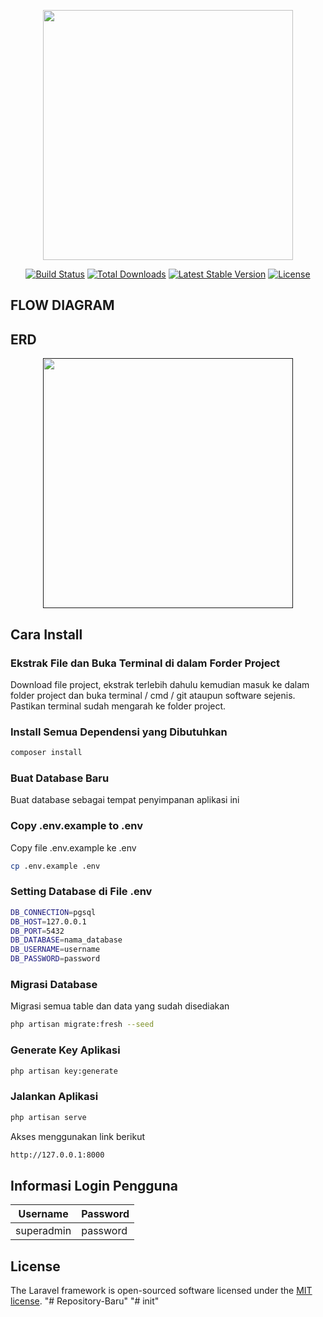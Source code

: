 <p align="center"><a href="https://laravel.com" target="_blank"><img src="https://raw.githubusercontent.com/laravel/art/master/logo-lockup/5%20SVG/2%20CMYK/1%20Full%20Color/laravel-logolockup-cmyk-red.svg" width="400"></a></p>

<p align="center">
<a href="https://travis-ci.org/laravel/framework"><img src="https://travis-ci.org/laravel/framework.svg" alt="Build Status"></a>
<a href="https://packagist.org/packages/laravel/framework"><img src="https://img.shields.io/packagist/dt/laravel/framework" alt="Total Downloads"></a>
<a href="https://packagist.org/packages/laravel/framework"><img src="https://img.shields.io/packagist/v/laravel/framework" alt="Latest Stable Version"></a>
<a href="https://packagist.org/packages/laravel/framework"><img src="https://img.shields.io/packagist/l/laravel/framework" alt="License"></a>
</p>

## FLOW DIAGRAM

## ERD

<p align="center"><a href="" target="_blank"><img src="https://raw.githubusercontent.com/imam-f-gund/inventory/master/public/images/erd.jog" width="400"></a></p>


## Cara Install

### Ekstrak File dan Buka Terminal di dalam Forder Project

Download file project, ekstrak terlebih dahulu kemudian masuk ke dalam folder project dan buka terminal / cmd / git ataupun software sejenis. Pastikan terminal sudah mengarah ke folder project.

### Install Semua Dependensi yang Dibutuhkan

```bash
composer install
```

### Buat Database Baru

Buat database sebagai tempat penyimpanan aplikasi ini

### Copy .env.example to .env

Copy file .env.example ke .env

```bash
cp .env.example .env
```

### Setting Database di File .env

```bash
DB_CONNECTION=pgsql
DB_HOST=127.0.0.1
DB_PORT=5432
DB_DATABASE=nama_database
DB_USERNAME=username
DB_PASSWORD=password
```

### Migrasi Database

Migrasi semua table dan data yang sudah disediakan

```bash
php artisan migrate:fresh --seed
```

### Generate Key Aplikasi

```bash
php artisan key:generate
```

### Jalankan Aplikasi

```bash
php artisan serve
```

Akses menggunakan link berikut

```bash
http://127.0.0.1:8000
```

## Informasi Login Pengguna

| Username   | Password |
| ---------- | -------- |
| superadmin | password |

## License

The Laravel framework is open-sourced software licensed under the [MIT license](https://opensource.org/licenses/MIT).
"# Repository-Baru" 
"# init" 
